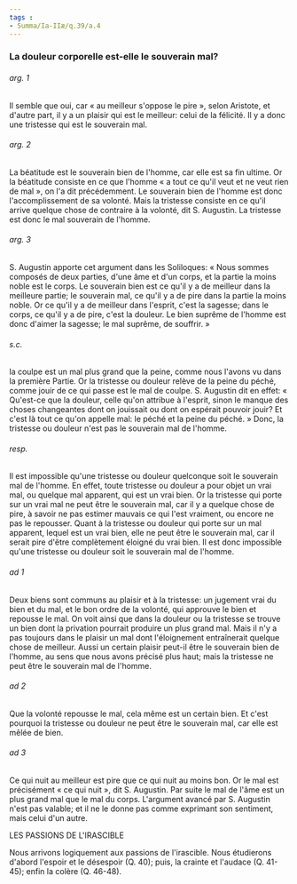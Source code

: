 ```yaml
---
tags : 
- Summa/Ia-IIæ/q.39/a.4
---
```


### La douleur corporelle est-elle le souverain mal?

###### arg. 1
Il semble que oui, car « au meilleur s'oppose le pire », selon Aristote, et d'autre part, il y a un plaisir qui est le meilleur: celui de la félicité. Il y a donc une tristesse qui est le souverain mal. 

###### arg. 2
La béatitude est le souverain bien de l'homme, car elle est sa fin ultime. Or la béatitude consiste en ce que l'homme « a tout ce qu'il veut et ne veut rien de mal », on l'a dit précédemment. Le souverain bien de l'homme est donc l'accomplissement de sa volonté. Mais la tristesse consiste en ce qu'il arrive quelque chose de contraire à la volonté, dit S. Augustin. La tristesse est donc le mal souverain de l'homme. 

###### arg. 3
S. Augustin apporte cet argument dans les Soliloques: « Nous sommes composés de deux parties, d'une âme et d'un corps, et la partie la moins noble est le corps. Le souverain bien est ce qu'il y a de meilleur dans la meilleure partie; le souverain mal, ce qu'il y a de pire dans la partie la moins noble. Or ce qu'il y a de meilleur dans l'esprit, c'est la sagesse; dans le corps, ce qu'il y a de pire, c'est la douleur. Le bien suprême de l'homme est donc d'aimer la sagesse; le mal suprême, de souffrir. » 

###### s.c.
la coulpe est un mal plus grand que la peine, comme nous l'avons vu dans la première Partie. Or la tristesse ou douleur relève de la peine du péché, comme jouir de ce qui passe est le mal de coulpe. S. Augustin dit en effet: « Qu'est-ce que la douleur, celle qu'on attribue à l'esprit, sinon le manque des choses changeantes dont on jouissait ou dont on espérait pouvoir jouir? Et c'est là tout ce qu'on appelle mal: le péché et la peine du péché. » Donc, la tristesse ou douleur n'est pas le souverain mal de l'homme. 

###### resp.
Il est impossible qu'une tristesse ou douleur quelconque soit le souverain mal de l'homme. En effet, toute tristesse ou douleur a pour objet un vrai mal, ou quelque mal apparent, qui est un vrai bien. Or la tristesse qui porte sur un vrai mal ne peut être le souverain mal, car il y a quelque chose de pire, à savoir ne pas estimer mauvais ce qui l'est vraiment, ou encore ne pas le repousser. Quant à la tristesse ou douleur qui porte sur un mal apparent, lequel est un vrai bien, elle ne peut être le souverain mal, car il serait pire d'être complètement éloigné du vrai bien. Il est donc impossible qu'une tristesse ou douleur soit le souverain mal de l'homme. 

###### ad 1
Deux biens sont communs au plaisir et à la tristesse: un jugement vrai du bien et du mal, et le bon ordre de la volonté, qui approuve le bien et repousse le mal. On voit ainsi que dans la douleur ou la tristesse se trouve un bien dont la privation pourrait produire un plus grand mal. Mais il n'y a pas toujours dans le plaisir un mal dont l'éloignement entraînerait quelque chose de meilleur. Aussi un certain plaisir peut-il être le souverain bien de l'homme, au sens que nous avons précisé plus haut; mais la tristesse ne peut être le souverain mal de l'homme. 

###### ad 2
Que la volonté repousse le mal, cela même est un certain bien. Et c'est pourquoi la tristesse ou douleur ne peut être le souverain mal, car elle est mêlée de bien. 

###### ad 3
Ce qui nuit au meilleur est pire que ce qui nuit au moins bon. Or le mal est précisément « ce qui nuit », dit S. Augustin. Par suite le mal de l'âme est un plus grand mal que le mal du corps. L'argument avancé par S. Augustin n'est pas valable; et il ne le donne pas comme exprimant son sentiment, mais celui d'un autre. 

LES PASSIONS DE L'IRASCIBLE 

Nous arrivons logiquement aux passions de l'irascible. Nous étudierons d'abord l'espoir et le désespoir (Q. 40); puis, la crainte et l'audace (Q. 41-45); enfin la colère (Q. 46-48). 

